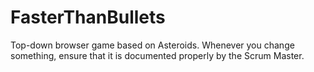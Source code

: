 # FasterThanBullets
Top-down browser game based on Asteroids.
Whenever you change something, ensure that it is documented properly by the Scrum Master.
